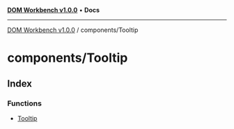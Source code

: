 [**DOM Workbench v1.0.0**](../../README.md) • **Docs**

***

[DOM Workbench v1.0.0](../../modules.md) / components/Tooltip

# components/Tooltip

## Index

### Functions

- [Tooltip](functions/Tooltip.md)
